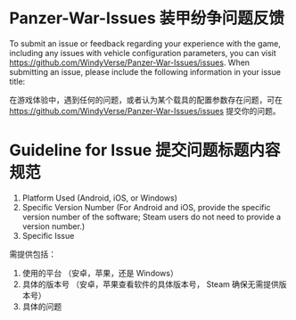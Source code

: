 # Panzer-War-Issues 装甲纷争问题反馈

To submit an issue or feedback regarding your experience with the game, including any issues with vehicle configuration parameters, you can visit https://github.com/WindyVerse/Panzer-War-Issues/issues.
When submitting an issue, please include the following information in your issue title:

在游戏体验中，遇到任何的问题，或者认为某个载具的配置参数存在问题，可在 https://github.com/WindyVerse/Panzer-War-Issues/issues 提交你的问题。

# Guideline for Issue 提交问题标题内容规范

1. Platform Used (Android, iOS, or Windows)
2. Specific Version Number (For Android and iOS, provide the specific version number of the software; Steam users do not need to provide a version number.)
3. Specific Issue

需提供包括：
1. 使用的平台 （安卓，苹果，还是 Windows）
2. 具体的版本号 （安卓，苹果查看软件的具体版本号， Steam 确保无需提供版本号）
3. 具体的问题



